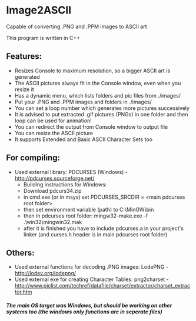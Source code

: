 Image2ASCII
===========

Capable of converting .PNG and .PPM images to ASCII art

This program is written in C++

Features:
----------
- Resizes Console to maximum resolution, so a bigger ASCII art is generated
- The ASCII pictures always fit in the Console window, even when you resize it
- Has a dynamic menu, which lists folders and pic files from ./images/
- Put your .PNG and .PPM images and folders in ./images/
- You can set a loop number which generates more pictures successively
- It is advised to put extracted .gif pictures (PNGs) in one folder and then loop can be used for animation!
- You can redirect the output from Console window to output file
- You can resize the ASCII picture
- It supports Extended and Basic ASCII Character Sets too

For compiling:
---------

- Used external library: PDCURSES (Windows) - http://pdcurses.sourceforge.net/
  * Building instructions for Windows:
  * Download pdcurs34.zip
  * in cmd.exe (or in msys) set PDCURSES_SRCDIR = \<main pdcurses root folder\>
  * then set environment variable (path) to C:\MinGW\bin
  * then in pdcurses root folder: mingw32-make.exe -f .\win32\mingwin32.mak
  * after it is finished you have to include pdcurses.a in your project's linker (and curses.h header is in main pdcurses root folder)

Others:
---------
- Used external functions for decoding .PNG images: LodePNG - http://lodev.org/lodepng/
- Used external exe for creating Character Tables: png2charset - http://www.piclist.com/techref/datafile/charset/extractor/charset_extractor.htm

##### The main OS target was Windows, but should be working on other systems too (the windows only functions are in seperate files)
